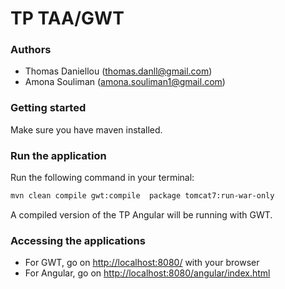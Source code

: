 # TP TAA/GWT

### Authors
* Thomas Daniellou (<thomas.danll@gmail.com>)
* Amona Souliman (<amona.souliman1@gmail.com>)

### Getting started
Make sure you have maven installed.

### Run the application
Run the following command in your terminal:
```bash
mvn clean compile gwt:compile  package tomcat7:run-war-only
```
A compiled version of the TP Angular will be running with GWT.

### Accessing the applications
* For GWT, go on [http://localhost:8080/](http://localhost:8080/) with your browser
* For Angular, go on [http://localhost:8080/angular/index.html](http://localhost:8080/angular/index.html)